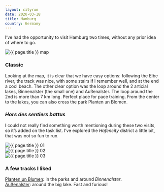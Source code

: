 ```yaml
---
layout: cityrun
date: 2020-03-18
title: Hamburg
country: Germany
---
```


I’ve had the opportunity to visit Hamburg two times, without any prior idea of where to go.

<img src="{{ site.url }}/figures/run/{{ page.title }}Map.jpg" class="img-responsive" alt="{{ page.title }} map">

### <i class="fas fa-shoe-prints"></i> Classic
Looking at the map, it is clear that we have easy options: following the Elbe river, the track was nice, with some stairs if I remember well, and at the end a cool beach. The other clear option was the loop around the 2 articial lakes, Binnenalster (the small one) and Außenalster. The loop around the 2nd is more than 7 km long. Perfect place for pace training. From the center to the lakes, you can also cross the park Planten un Blomen.

### <i class="fas fa-map-signs"></i> _Hors des sentiers battus_
I could not really find something worth mentioning during these two visits, so it’s added on the task list. I’ve explored the *Hafencity* district a little bit, that was not so fun to run.


<div class="row">
    <div class="col-lg-4">
        <img src="{{ site.url }}/figures/run/{{ page.title }}01.JPG" class="img-responsive" alt="{{ page.title }} 01">
    </div>
    <div class="col-lg-4">
        <img src="{{ site.url }}/figures/run/{{ page.title }}02.JPG" class="img-responsive" alt="{{ page.title }} 02">
    </div>
    <div class="col-lg-4">
        <img src="{{ site.url }}/figures/run/{{ page.title }}03.JPG" class="img-responsive" alt="{{ page.title }} 03">
    </div>

</div>


### <i class="fas fa-star"></i> A few tracks I liked

[<i class="fas fa-link"></i> Planten un Blumen](https://www.wikiloc.com/running-trails/hamburg-planten-un-blumen-13398245): in the parks and around *Binnenalster*.      
[<i class="fas fa-link"></i> Außenalster](https://www.wikiloc.com/running-trails/hamburg-parks-13359743): around the big lake. Fast and furious!
